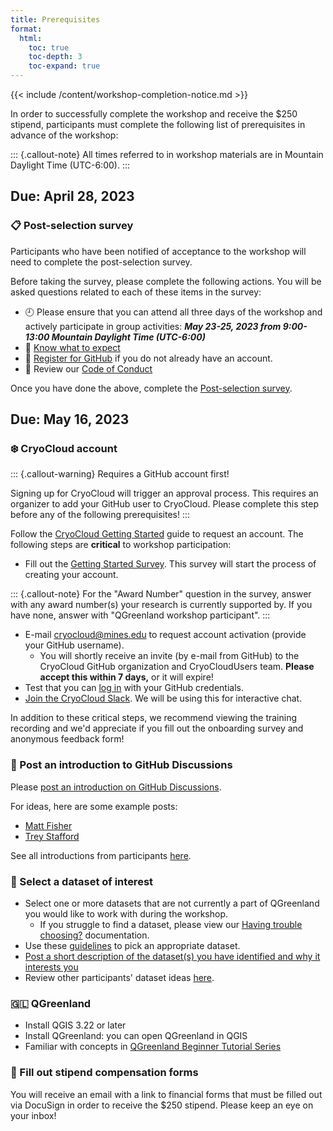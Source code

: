 ```yaml
---
title: Prerequisites
format:
  html:
    toc: true
    toc-depth: 3
    toc-expand: true
---
```


{{< include /content/workshop-completion-notice.md >}}

In order to successfully complete the workshop and receive the $250 stipend,
participants must complete the following list of prerequisites in advance of the
workshop:

::: {.callout-note}
All times referred to in workshop materials are in Mountain Daylight Time
(UTC-6:00).
:::


##  Due: April 28, 2023

### 📋 Post-selection survey

Participants who have been notified of acceptance to the workshop will need to
complete the post-selection survey.

Before taking the survey, please complete the following actions. You will be
asked questions related to each of these items in the survey:

* 🕘 Please ensure that you can attend all three days of the workshop and actively
  participate in group activities: _**May 23-25, 2023 from 9:00-13:00 Mountain Daylight
  Time (UTC-6:00)**_
* 🧠 [Know what to expect](/index.md#what-is-this-workshop)
* 🐙 [Register for GitHub](https://github.com/join) if you do not already have an account.
* 📏 Review our [Code of Conduct](/CODE_OF_CONDUCT.md)

Once you have done the above, complete the [Post-selection
survey](https://docs.google.com/forms/d/e/1FAIpQLScnphMXGvCk2_qWDLTTuKTJvEbIvGDxb9Lp9c05CgNz3IYJ3A/viewform?usp=sf_link).


##  Due: May 16, 2023

### ❄️ CryoCloud account


::: {.callout-warning}
Requires a GitHub account first!

Signing up for CryoCloud will trigger an approval process. This requires an
organizer to add your GitHub user to CryoCloud. Please complete this step
before any of the following prerequisites!
:::

Follow the [CryoCloud Getting
Started](https://book.cryointhecloud.com/content/Getting_Started.html) guide to
request an account. The following steps are **critical** to workshop participation:

* Fill out the [Getting Started
  Survey](https://docs.google.com/forms/d/e/1FAIpQLScb2B5LRy7qU9qDfUp5a51n87sumOxivXbQhc02wFX_FxEbXg/viewform).
  This survey will start the process of creating your account.

::: {.callout-note}
For the "Award Number" question in the survey, answer with any award number(s)
your research is currently supported by. If you have none, answer with
"QGreenland workshop participant".
:::

* E-mail <cryocloud@mines.edu> to request account activation (provide your GitHub
  username).
    * You will shortly receive an invite (by e-mail from GitHub) to the CryoCloud GitHub
      organization and CryoCloudUsers team. **Please accept this within 7 days,** or it
      will expire!
* Test that you can [log in](https://hub.cryointhecloud.com/) with your GitHub
  credentials.
* [Join the CryoCloud
  Slack](https://join.slack.com/t/cryospherecloud/shared_invite/zt-1isgbeuhh-q~cYYKtn_6i3PR1alGca_g).
  We will be using this for interactive chat.

In addition to these critical steps, we recommend viewing the training recording and
we'd appreciate if you fill out the onboarding survey and anonymous feedback form!


### 🐙 Post an introduction to GitHub Discussions


Please [post an introduction on GitHub
Discussions](https://github.com/orgs/qgreenland-workshop-2023-researcher/discussions/new?category=introductions).

For ideas, here are some example posts:

* [Matt Fisher](https://github.com/orgs/qgreenland-workshop-2023-researcher/discussions/39)
* [Trey Stafford](https://github.com/orgs/qgreenland-workshop-2023-researcher/discussions/44)


See all introductions from participants
[here](https://github.com/orgs/qgreenland-workshop-2023-researcher/discussions/categories/introductions).


### 💾 Select a dataset of interest

* Select one or more datasets that are not currently a part of QGreenland you
  would like to work with during the workshop.
    * If you struggle to find a dataset, please view our
      [Having trouble choosing?](dataset-selection.md#having-trouble-choosing)
      documentation.
* Use these [guidelines](dataset-selection.md) to pick an appropriate dataset.
* [Post a short description of the dataset(s) you have identified and why it
  interests you](https://github.com/nsidc/qgreenland-2023-researcher-workshop/discussions/new?category=dataset-ideas)
* Review other participants' dataset ideas
  [here](https://github.com/orgs/qgreenland-workshop-2023-researcher/discussions/categories/dataset-ideas).


### 🇬🇱 QGreenland

* Install QGIS 3.22 or later
* Install QGreenland: you can open QGreenland in QGIS
* Familiar with concepts in [QGreenland Beginner Tutorial
  Series](https://www.youtube.com/watch?v=gD0vkP5JUmA&list=PLSRiyMridUCwyu-vqpAFtm8bVERgTvs7q)


### 🤑 Fill out stipend compensation forms

You will receive an email with a link to financial forms that must be filled out
via DocuSign in order to receive the $250 stipend. Please keep an eye on your
inbox!
